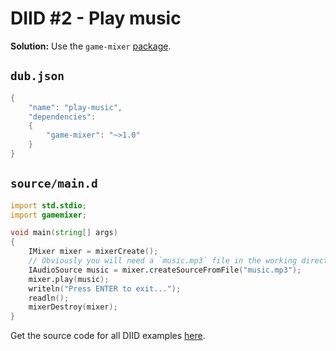 # DIID #2 - Play music

**Solution:** Use the `game-mixer` [package](https://code.dlang.org/packages/game-mixer).

## `dub.json`

```d
{
    "name": "play-music",
    "dependencies":
    {
        "game-mixer": "~>1.0"
    }
}
```

## `source/main.d`

```d
import std.stdio;
import gamemixer;

void main(string[] args)
{
    IMixer mixer = mixerCreate();
    // Obviously you will need a `music.mp3` file in the working directory.
    IAudioSource music = mixer.createSourceFromFile("music.mp3");
    mixer.play(music);    
    writeln("Press ENTER to exit...");
    readln();
    mixerDestroy(mixer);
}
``` 

Get the source code for all DIID examples [here](https://github.com/p0nce/DIID).